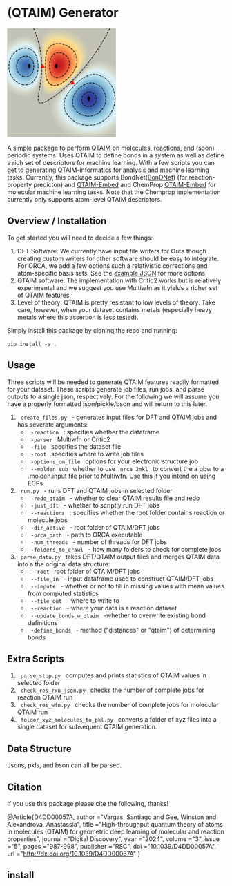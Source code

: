 # (QTAIM) Generator

<img src="https://github.com/santi921/qtaim_generator/blob/main/qtaim_gen/notebooks/TOC.png" width=50% height=50%>

A simple package to perform QTAIM on molecules, reactions, and (soon) periodic systems. Uses QTAIM to define bonds in a system as well as define a rich set of descriptors for machine learning. With a few scripts you can get to generating QTAIM-informatics for analysis and machine learning tasks. Currently, this package supports BondNet(<a href="https://github.com/santi921/bondnet">BonDNet</a>) (for reaction-property predicton) and <a href="https://github.com/santi921/qtaim_embed">QTAIM-Embed</a> and ChemProp <a href="[https://github.com/santi921/qtaim_embed](https://github.com/chemprop/chemprop)">QTAIM-Embed</a> for molecular machine learning tasks. Note that the Chemprop implementation currently only supports atom-level QTAIM descriptors. 
## Overview / Installation
To get started you will need to decide a few things: 
1) DFT Software: We currently have input file writers for Orca though creating custom writers for other software should be easy to integrate. For ORCA, we add a few options such a relativistic corrections and atom-specific basis sets. See the <a href="[https://github.com/santi921/qtaim_generator/blob/main/qtaim_gen/source/scripts/options_qm.json]">example JSON</a>  for more options 
2) QTAIM software: The implementation with Critic2 works but is relatively experimental and we suggest you use Multiwfn as it yields a richer set of QTAIM features. 
3) Level of theory: QTAIM is pretty resistant to low levels of theory. Take care, however, when your dataset contains metals (especially heavy metals where this assertion is  less tested). 


Simply install this package by cloning the repo and running: 
```
pip install -e .
```

## Usage
Three scripts will be needed to generate QTAIM features readily formatted for your dataset. These scripts generate job files, run jobs, and parse outputs to a single json, respectively. For the following we will assume you have a properly formatted json/pickle/bson and will return to this later. 

1) <code> create_files.py </code> - generates input files for DFT and QTAIM jobs and has severate arguments:
    - <code> -reaction </code> : specifies whether the dataframe 
    - <code> -parser </code> Multiwfn or Critic2
    - <code> -file </code> specifies the dataset file
    - <code> -root </code> specifies where to write job files
    - <code> -options_qm_file </code> options for your electronic structure job
    - <code> --molden_sub </code> whether to use <code> orca_2mkl </code> to convert the a gbw to a .molden.input file prior to Multiwfn. Use this if you intend on using ECPs.
2) <code> run.py </code> - runs DFT and QTAIM jobs in selected folder
    - <code> -redo_qtaim </code> - whether to clear QTAIM results file and redo 
    - <code> -just_dft </code> - whether to scriptly run DFT jobs
    - <code> --reactions </code> : specifies whether the root folder contains reaction or molecule jobs
    - <code> -dir_active </code> - root folder of QTAIM/DFT jobs
    - <code> -orca_path </code> - path to ORCA executable
    - <code> -num_threads </code> - number of threads for DFT jobs
    - <code> -folders_to_crawl </code> - how many folders to check for complete jobs
3) <code> parse_data.py </code> takes DFT/QTAIM output files and merges QTAIM data into a the original data structure:
    - <code> --root </code> root folder of QTAIM/DFT jobs
    - <code> --file_in </code> - input dataframe used to construct QTAIM/DFT jobs
    - <code> --impute </code> - whether or not to fill in missing values with mean values from computed statistics
    - <code> --file_out </code> - where to write to
    - <code> --reaction </code> - where your data is a reaction dataset
    - <code> --update_bonds_w_qtaim </code> -whether to overwrite existing bond definitions
    - <code> -define_bonds </code> - method ("distances" or "qtaim") of determining bonds
   
## Extra Scripts
1) <code> parse_stop.py </code> computes and prints statistics of QTAIM values in selected folder
2) <code> check_res_rxn_json.py </code> checks the number of complete jobs for reaction QTAIM run
3) <code> check_res_wfn.py </code> checks the number of complete jobs for molecular QTAIM run
4) <code> folder_xyz_molecules_to_pkl.py </code> converts a folder of xyz files into a single dataset for subsequent QTAIM generation.

## Data Structure
Jsons, pkls, and bson can all be parsed. 

 ## Citation 
 If you use this package please cite the following, thanks!
 
 @Article{D4DD00057A,
author ="Vargas, Santiago and Gee, Winston and Alexandrova, Anastassia",
title  ="High-throughput quantum theory of atoms in molecules (QTAIM) for geometric deep learning of molecular and reaction 
properties",
journal  ="Digital Discovery",
year  ="2024",
volume  ="3",
issue  ="5",
pages  ="987-998",
publisher  ="RSC",
doi  ="10.1039/D4DD00057A",
url  ="http://dx.doi.org/10.1039/D4DD00057A"
}



## install 
